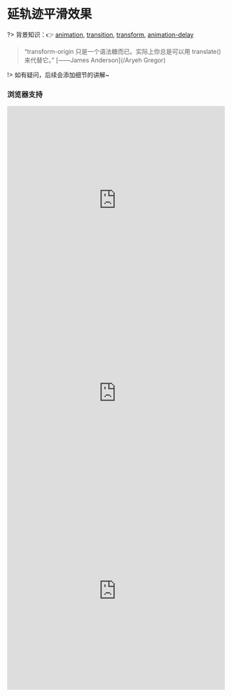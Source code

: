 
# 延轨迹平滑效果

?> 背景知识：:point_right: [animation](https://developer.mozilla.org/zh-CN/docs/Web/CSS/animation), [transition](https://developer.mozilla.org/zh-CN/docs/Web/CSS/transition), [transform](https://developer.mozilla.org/zh-CN/docs/Web/CSS/transform), [animation-delay](https://developer.mozilla.org/zh-CN/docs/Web/CSS/animation-delay)

> “transform-origin 只是一个语法糖而已。实际上你总是可以用 translate() 来代替它。”        [——James Anderson](/Aryeh Gregor)

<vuep template="#circular-smooth"></vuep>

<script v-pre type="text/x-template" id="circular-smooth">
<style>
  main {
    width: 100%; height: 529px;
    display: flex;
    flex-direction: column;
    align-items: center;
  }
  .path {
    width: 300px; height: 300px;
    border-radius: 50%;
    margin: 100px auto;
    position: relative;
    display: flex;
    border: 1px solid #b4a078;
  }
  .logo {
    width: 52px;
    margin: auto;
    background: #FFF;
  }
  .avatar {
    width: 50px;
    position: absolute;
    top: 124px; left: 124px;
    animation: circular-smooth-spin 7.5s infinite linear;
    animation-play-state: running;
  }
  .avatar > span {
    font-weight: 500;
    position: absolute;
    white-space: nowrap;
    top: -50%; left: 50%;
    padding: 3px 12px;
    opacity: 0;
    transform: scale(0);
    transition: opacity, transform .8s;
    transform-origin: 0 bottom;
  }
  .avatar > img {
    width: inherit;
    border-radius: 50%;
    overflow: hidden;
  }
  .path:hover .avatar {
    animation-play-state: paused;
  }
  
  .path:hover .avatar > span {
    opacity: 1;
    transform: scale(1);
    transition: opacity, transform .8s;
  }
  .avatar:nth-of-type(2){
    animation-delay: -1.5s;
  }

  .avatar:nth-of-type(3){
    animation-delay: -3s;
  }

  .avatar:nth-of-type(4){
    animation-delay: -4.5s;
  }

  .avatar:nth-of-type(5){
    animation-delay: -6s;
  }
  @keyframes circular-smooth-spin {
    from {
      transform: rotate(0turn) translateY(-124px) rotate(1turn)
    }
    to {
      opacity: 1;
      transform: rotate(1turn) translateY(-124px) rotate(0turn)
    }
  }
</style>
<template>
  <main class="main">
    <div class="path">
      <img class="logo" src="./static/vue-logo.png" />
      <div class="avatar">
        <span>Evan You</span>
        <img src="./static/Evan.jpeg"/>
      </div>
      <div class="avatar">
        <span>Damian Dulisz</span>
        <img src="./static/Dulisz.jpeg"/>
      </div>
      <div class="avatar">
        <span>defcc</span>
        <img src="./static/defcc.png"/>
      </div>
      <div class="avatar">
        <span>Edd Yerburgh</span>
        <img src="./static/Yerburgh.png"/>
      </div>
      <div class="avatar">
        <span>Sarah Drasner</span>
        <img src="./static/Drasner.jpeg"/>
      </div>
    </div>
  </main>
</template>
<script>
</script>
</script>

!> 如有疑问，后续会添加细节的讲解~

### 浏览器支持

<iframe
  width="100%"
  height="436px"
  frameborder="0"
  src="https://caniuse.bitsofco.de/embed/index.html?feat=css-animation&amp;periods=future_1,current,past_1,past_2,past_3&amp;accessible-colours=false">
</iframe>

<iframe
  width="100%"
  height="458px"
  frameborder="0"
  src="https://caniuse.bitsofco.de/embed/index.html?feat=transforms2d&amp;periods=future_1,current,past_1,past_2,past_3&amp;accessible-colours=false">
</iframe>

<iframe
  width="100%"
  height="458px"
  frameborder="0"
  src="https://caniuse.bitsofco.de/embed/index.html?feat=css-transitions&amp;periods=future_1,current,past_1,past_2,past_3&amp;accessible-colours=false">
</iframe>
